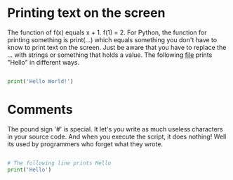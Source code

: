 # Printing text on the screen

The function of f(x) equals x + 1. f(1) = 2. For Python, the function for printing something is print(...) which equals something you don't have to know to print text on the screen. Just be aware that you have to replace the ... with strings or something that holds a value. The following [file](hello.py) prints "Hello" in different ways.

```python

print('Hello World!')

```

# Comments

The pound sign '#' is special. It let's you write as much useless characters in your source code. And when you execute the script, it does nothing! Well its used by programmers who forget what they wrote.

```python

# The following line prints Hello
print('Hello')

```
